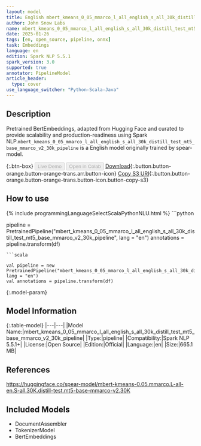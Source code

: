 ```yaml
---
layout: model
title: English mbert_kmeans_0_05_mmarco_l_all_english_s_all_30k_distill_test_mt5_base_mmarco_v2_30k_pipeline pipeline BertEmbeddings from spear-model
author: John Snow Labs
name: mbert_kmeans_0_05_mmarco_l_all_english_s_all_30k_distill_test_mt5_base_mmarco_v2_30k_pipeline
date: 2025-01-26
tags: [en, open_source, pipeline, onnx]
task: Embeddings
language: en
edition: Spark NLP 5.5.1
spark_version: 3.0
supported: true
annotator: PipelineModel
article_header:
  type: cover
use_language_switcher: "Python-Scala-Java"
---
```


## Description

Pretrained BertEmbeddings, adapted from Hugging Face and curated to provide scalability and production-readiness using Spark NLP.`mbert_kmeans_0_05_mmarco_l_all_english_s_all_30k_distill_test_mt5_base_mmarco_v2_30k_pipeline` is a English model originally trained by spear-model.

{:.btn-box}
<button class="button button-orange" disabled>Live Demo</button>
<button class="button button-orange" disabled>Open in Colab</button>
[Download](https://s3.amazonaws.com/auxdata.johnsnowlabs.com/public/models/mbert_kmeans_0_05_mmarco_l_all_english_s_all_30k_distill_test_mt5_base_mmarco_v2_30k_pipeline_en_5.5.1_3.0_1737861576563.zip){:.button.button-orange.button-orange-trans.arr.button-icon}
[Copy S3 URI](s3://auxdata.johnsnowlabs.com/public/models/mbert_kmeans_0_05_mmarco_l_all_english_s_all_30k_distill_test_mt5_base_mmarco_v2_30k_pipeline_en_5.5.1_3.0_1737861576563.zip){:.button.button-orange.button-orange-trans.button-icon.button-copy-s3}

## How to use



<div class="tabs-box" markdown="1">
{% include programmingLanguageSelectScalaPythonNLU.html %}
```python

pipeline = PretrainedPipeline("mbert_kmeans_0_05_mmarco_l_all_english_s_all_30k_distill_test_mt5_base_mmarco_v2_30k_pipeline", lang = "en")
annotations =  pipeline.transform(df)   

```
```scala

val pipeline = new PretrainedPipeline("mbert_kmeans_0_05_mmarco_l_all_english_s_all_30k_distill_test_mt5_base_mmarco_v2_30k_pipeline", lang = "en")
val annotations = pipeline.transform(df)

```
</div>

{:.model-param}
## Model Information

{:.table-model}
|---|---|
|Model Name:|mbert_kmeans_0_05_mmarco_l_all_english_s_all_30k_distill_test_mt5_base_mmarco_v2_30k_pipeline|
|Type:|pipeline|
|Compatibility:|Spark NLP 5.5.1+|
|License:|Open Source|
|Edition:|Official|
|Language:|en|
|Size:|665.1 MB|

## References

https://huggingface.co/spear-model/mbert-kmeans-0.05.mmarco.L-all-en.S-all.30K.distill-test.mt5-base-mmarco-v2.30K

## Included Models

- DocumentAssembler
- TokenizerModel
- BertEmbeddings